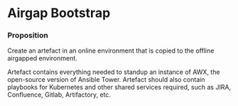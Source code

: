 # Airgap Bootstrap

### Proposition

Create an artefact in an online environment that is copied to the offline airgapped environment.

Artefact contains everything needed to standup an instance of AWX, the open-source version of Ansible Tower. Artefact should also contain playbooks for Kubernetes and other shared services required, such as JIRA, Confluence, Gitlab, Artifactory, etc.
